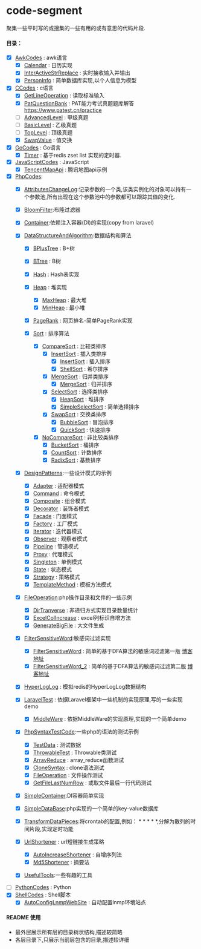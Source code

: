 # code-segment
聚集一些平时写的或搜集的一些有用的或有意思的代码片段.

#### 目录：
- [x] [AwkCodes](AwkCodes) : awk语言
  - [x] [Calendar](AwkCodes/Calendar) : 日历实现
  - [x] [InterActiveStrReplace](AwkCodes/InterActiveStrReplace) : 实时接收输入并输出
  - [x] [PersonInfo](AwkCodes/PersonInfo) : 简单数据库实现,以个人信息为模型
- [x] [CCodes](CCodes) : c语言
  - [x] [GetLineOperation](CCodes/GetLineOperation) : 读取标准输入
  - [x] [PatQuestionBank](CCodes/PatQuestionBank) : PAT能力考试真题题库解答 https://www.patest.cn/practice
   - [ ] [AdvancedLevel](CCodes/PatQuestionBank/AdvancedLevel) : 甲级真题
   - [ ] [BasicLevel](CCodes/PatQuestionBank/BasicLevel) : 乙级真题
   - [ ] [TopLevel](CCodes/PatQuestionBank/TopLevel) : 顶级真题
  - [x] [SwapValue](CCodes/SwapValue) : 值交换
- [x] [GoCodes](GoCodes) : Go语言
  - [x] [Timer](GoCodes/Timer) : 基于redis zset list 实现的定时器.
- [x] [JavaScriptCodes](JavaScriptCodes) : JavaScript
  - [x] [TencentMapApi](JavaScriptCodes/TencentMapApi) : 腾讯地图api示例
- [x] [PhpCodes](PhpCodes):
  - [x] [AttributesChangeLog](PhpCodes/AttributesChangeLog):记录参数的一个类,该类实例化的对象可以持有一个参数池,所有出现在这个参数池中的参数都可以跟踪其值的变化.
  
  - [x] [BloomFilter](PhpCodes/BloomFilter):布隆过滤器
  
  - [x] [Container](PhpCodes/Container):依赖注入容器(DI)的实现(copy from laravel)
  
  - [x] [DataStructureAndAlgorithm](PhpCodes/DataStructureAndAlgorithm):数据结构和算法
    - [x] [BPlusTree](PhpCodes/DataStructureAndAlgorithm/BPlusTree) : B+树
    
    - [x] [BTree](PhpCodes/DataStructureAndAlgorithm/BTree) : B树
    
    - [x] [Hash](PhpCodes/DataStructureAndAlgorithm/Hash) : Hash表实现
    
    - [x] [Heap](PhpCodes/DataStructureAndAlgorithm/Heap) : 堆实现
        - [x] [MaxHeap](PhpCodes/DataStructureAndAlgorithm/Heap/MaxHeap.php) : 最大堆
        - [x] [MinHeap](PhpCodes/DataStructureAndAlgorithm/Heap/MinHeap.php) : 最小堆
    
    - [x] [PageRank](PhpCodes/DataStructureAndAlgorithm/PageRank) : 网页排名-简单PageRank实现
  
    - [x] [Sort](PhpCodes/DataStructureAndAlgorithm/Sort) : 排序算法
        - [x] [CompareSort](PhpCodes/DataStructureAndAlgorithm/Sort/CompareSort) : 比较类排序
            - [x] [InsertSort](PhpCodes/DataStructureAndAlgorithm/Sort/CompareSort/InsertSort) : 插入类排序
                - [x] [InsertSort](PhpCodes/DataStructureAndAlgorithm/Sort/CompareSort/InsertSort/InsertSort.php) : 插入排序
                - [x] [ShellSort](PhpCodes/DataStructureAndAlgorithm/Sort/CompareSort/InsertSort/ShellSort.php) : 希尔排序
            - [x] [MergeSort](PhpCodes/DataStructureAndAlgorithm/Sort/CompareSort/MergeSort) : 归并类排序
                - [x] [MergeSort](PhpCodes/DataStructureAndAlgorithm/Sort/CompareSort/MergeSort/MergeSort.php) : 归并排序
            - [x] [SelectSort](PhpCodes/DataStructureAndAlgorithm/Sort/CompareSort/SelectSort) : 选择类排序
                - [x] [HeapSort](PhpCodes/DataStructureAndAlgorithm/Sort/CompareSort/SelectSort/HeapSort.php) : 堆排序
                - [x] [SimpleSelectSort](PhpCodes/DataStructureAndAlgorithm/Sort/CompareSort/SelectSort/SimpleSelectSort.php) : 简单选择排序
            - [x] [SwapSort](PhpCodes/DataStructureAndAlgorithm/Sort/CompareSort/SwapSort) : 交换类排序
                - [x] [BubbleSort](PhpCodes/DataStructureAndAlgorithm/Sort/CompareSort/SwapSort/BubbleSort.php) : 冒泡排序
                - [x] [QuickSort](PhpCodes/DataStructureAndAlgorithm/Sort/CompareSort/SwapSort/QuickSort.php) : 快速排序     
        - [x] [NoCompareSort](PhpCodes/DataStructureAndAlgorithm/Sort/NoCompareSort) : 非比较类排序
            - [x] [BucketSort](PhpCodes/DataStructureAndAlgorithm/Sort/NoCompareSort/BucketSort.php) : 桶排序
            - [x] [CountSort](PhpCodes/DataStructureAndAlgorithm/Sort/NoCompareSort/CountSort.php) : 计数排序
            - [x] [RadixSort](PhpCodes/DataStructureAndAlgorithm/Sort/NoCompareSort/RadixSort.php) : 基数排序 
  
  - [x] [DesignPatterns](PhpCodes/DesignPatterns):一些设计模式的示例
    - [x] [Adapter](PhpCodes/DesignPatterns/Adapter) : 适配器模式
    - [x] [Command](PhpCodes/DesignPatterns/Command) : 命令模式
    - [x] [Composite](PhpCodes/DesignPatterns/Composite) : 组合模式
    - [x] [Decorator](PhpCodes/DesignPatterns/Decorator) : 装饰者模式
    - [x] [Facade](PhpCodes/DesignPatterns/Facade) : 门面模式
    - [x] [Factory](PhpCodes/DesignPatterns/Factory) : 工厂模式
    - [x] [Iterator](PhpCodes/DesignPatterns/Iterator) : 迭代器模式
    - [x] [Observer](PhpCodes/DesignPatterns/Observer) : 观察者模式
    - [x] [Pipeline](PhpCodes/DesignPatterns/Pipeline) : 管道模式
    - [x] [Proxy](PhpCodes/DesignPatterns/Proxy) : 代理模式
    - [x] [Singleton](PhpCodes/DesignPatterns/Singleton) : 单例模式
    - [x] [State](PhpCodes/DesignPatterns/State) : 状态模式
    - [x] [Strategy](PhpCodes/DesignPatterns/Strategy) : 策略模式
    - [x] [TemplateMethod](PhpCodes/DesignPatterns/TemplateMethod) : 模板方法模式
  
  - [x] [FileOperation](PhpCodes/FileOperation):php操作目录和文件的一些示例
    - [x] [DirTranverse](PhpCodes/FileOperation/DirTranverse) : 非递归方式实现目录数量统计
    - [x] [ExcelColIncrease](PhpCodes/FileOperation/ExcelColIncrease) : excel列标识自增方法
    - [x] [GenerateBigFile](PhpCodes/FileOperation/GenerateBigFile) : 大文件生成
  
  - [x] [FilterSensitiveWord](PhpCodes/FilterSensitiveWord):敏感词过滤实现
    - [x] [FilterSensitiveWord](PhpCodes/FilterSensitiveWord/FilterSensitiveWord.php) : 简单的基于DFA算法的敏感词过滤第一版 [博客地址](https://blog.csdn.net/aikiller/article/details/78797864)
    - [x] [FilterSensitiveWord_2](PhpCodes/FilterSensitiveWord/FilterSensitiveWord_2.php) : 简单的基于DFA算法的敏感词过滤第二版 [博客地址](https://blog.csdn.net/AIkiller/article/details/80287594)
  
  - [x] [HyperLogLog](PhpCodes/HyperLogLog) : 模拟redis的HyperLogLog数据结构
  
  - [x] [LaravelTest](PhpCodes/LaravelTest) : 依据Laravel框架中一些机制的实现原理,写的一些实现demo
    - [x] [MiddleWare](/PhpCodes/LaravelTest/MiddleWare) : 依据MiddleWare的实现原理,实现的一个简单demo
  
  - [x] [PhpSyntaxTestCode](PhpCodes/PhpSyntaxTestCode):一些php的语法的测试示例
    - [x] [TestData](PhpCodes/PhpSyntaxTestCode/TestData) : 测试数据
    - [x] [ThrowableTest](PhpCodes/PhpSyntaxTestCode/ThrowableTest) : Throwable类测试
    - [x] [ArrayReduce](PhpCodes/PhpSyntaxTestCode/ArrayReduce.php) : array_reduce函数测试
    - [x] [CloneSyntax](PhpCodes/PhpSyntaxTestCode/CloneSyntax.php) : clone语法测试
    - [x] [FileOperation](PhpCodes/PhpSyntaxTestCode/FileOperation.php) : 文件操作测试
    - [x] [GetFileLastNumRow](PhpCodes/PhpSyntaxTestCode/GetFileLastNumRow.php) : 或取文件最后一行代码测试
  
  - [x] [SimpleContainer](PhpCodes/SimpleContainer):DI容器简单实现
  
  - [x] [SimpleDataBase](PhpCodes/SimpleDataBase):php实现的一个简单的key-value数据库
  
  - [x] [TransformDataPieces](PhpCodes/TransformDataPieces):将crontab的配置,例如： * * * * *,分解为散列的时间片段,实现定时功能
  
  - [x] [UrlShortener](PhpCodes/UrlShortener) : url短链接生成策略
    - [x] [AutoIncreaseShortener](PhpCodes/UrlShortener/AutoIncreaseShortener.php) : 自增序列法
    - [x] [Md5Shortener](PhpCodes/UrlShortener/Md5Shortener.php) : 摘要法
    
  - [x] [UsefulTools](PhpCodes/UsefulTools):一些有趣的工具
- [ ] [PythonCodes](PythonCodes) : Python
- [x] [ShellCodes](ShellCodes) : Shell脚本
  - [x] [AutoConfigLnmpWebSite](ShellCodes/AutoConfigLnmpWebSite) : 自动配置lnmp环境站点
  
#### README 使用
 - 最外层展示所有层的目录树状结构,描述较简略
 - 各层目录下,只展示当前层包含的目录,描述较详细

